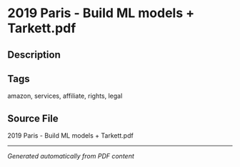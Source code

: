 # 2019 Paris - Build ML models + Tarkett.pdf

## Description

## Tags
amazon, services, affiliate, rights, legal

## Source File
2019 Paris - Build ML models + Tarkett.pdf

---
*Generated automatically from PDF content*
